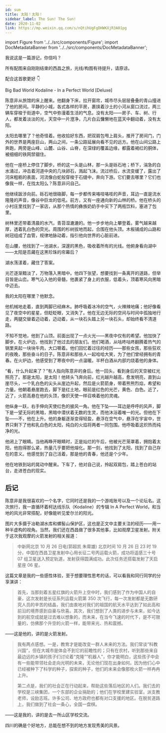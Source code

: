 ```yaml
---
id: sun
title: 太阳！太阳！
sidebar_label: The Sun! The Sun!
date: 2020-11-02
link: https://mp.weixin.qq.com/s/nQtihUgFgDHWKXjR3A01pg
---
```


import Figure from '../../src/components/Figure';
import DocMetadataBanner from '../../src/components/DocMetadataBanner';

<DocMetadataBanner frontMatter={frontMatter} />

我说这是一篇游记，你信吗？

所有配图来自刚刚结束的西昌之旅，光线/构图有待提升，请原谅。

配合这首歌更好 👇

Big Bad World
Kodaline - In a Perfect World \[Deluxe\]

陈意非从旅馆的床上醒来。他翻身下床，拉开窗帘，城市尽头层层叠叠的青山撞进了他的房间。平静的小城，各式各样的平房，裹挟着沙土的小河从窗口流过，两三辆车穿梭于街道中，空气中弥漫着生活的气息。没有太阳——房子、车、树、行人，都发着淡淡的光，天空中一片澄净，几片白云慵懒地在蓝天中翻动着，没有太阳。

太阳去哪里了？他奇怪着。他收拾好东西，把双肩包甩上肩头，推开了房间门，门外的世界是两座巨山，两山之间，一条公路延展向看不见的远方。他在山间公路上奔跑，两旁是山峰、山麓、山谷、山脊，在深绿的覆盖边缘，都露着褐红的胴体，被细细的铁网禁锢住。

<Figure src="/img/./docs/Stories/sun/JGibibkelET693VWk8BG4ckZiacJLE60dAbMJcNxKnYyRdOiaJ5g44UTw4Mh5SBzIgzmaG6EooyQnOwdc8Ipv12Ijg.jpeg"></Figure>

他在一座桥上停住了脚步。桥的这一头是山林，那一头是砾石地；桥下，湍急的白水涌过，冲击着河道中央的几块卵石，溅起飞沫。流过桥后，水流变缓了，露出了河床粗粝的表面，河流像白蛇般穿梭于石缝中，奔向下游。它们要去哪里？它们也像我一样，在找太阳么？陈意非问自己。

<Figure src="/img/./docs/Stories/sun/JGibibkelET693VWk8BG4ckZiacJLE60dAbpbn5kpCA5f4ULkR361rUdrH3D31I0icVfjc55QRokmOdU89uicic9wqHw.jpeg"></Figure>

他继续跋涉向前。砾石地很硌脚，每一步都传来咯吱咯吱的声音，耳边一直是流水隆隆的声音，像谷中巨龙的低吼。前方，又有一座通向新的山林的桥。他在桥头的小村庄里找到了一家店，从那个热情的彝族奶奶手中买下了两瓶饮料，塞进了包里。

树林里还带着清晨的水汽，青苔湿漉漉的。他一步步地向上攀登着。雾气越来越厚，透着乳白色的荧光。周围的杉树拔地而起，合围在他头顶。木板铺成的山路和树冠组成了血管，规律地脉动着，指引他向世界的心脏前进。

在山腰，他找到了一池湖水，深邃的黑色，吸收着所有的光线。他俯身看向湖中——太阳是否藏在这黑珍珠的帘幕后？

湖水荡漾着，藏住了答案。

<Figure src="/img/./docs/Stories/sun/JGibibkelET693VWk8BG4ckZiacJLE60dAbVpGdmCu1QdfdDrYLYQiaIGBx9ibLaEVlZjNTJn2TlGqVPIGIibI19ibHAQ.jpeg"></Figure>

光芒逐渐黯淡了，万物落入黑暗中。他四下张望，想要找到一条离开的道路，但举目皆是山峦。寒气沁入他的骨髓，他裹紧了身上的衣服，低着头，顶着寒风向黑暗中迈去。

我的太阳在哪里？他默念。

他机械地走着，直到两脚已经麻木。肺呼吸着冰冷的空气，火辣辣地痛；他好像看见了夜空中的星星，但眨眨眼，又消失了。他在无边无际的空间与时间中孤独地行走，两腿交替着迈动着，迈动着，从一块石头踏上另一块石头，却始终看不清道路。

不知不觉地，他到了山顶。前面出现了一点火光——黑夜中仅有的希望。他加快了脚步。在火炉边，他找到了他过去的朋友们。他们喝酒，从咕咚咕咚翻腾着热气的锅里夹起一块块牛肉，大口嚼着。他们回忆着过往的经历——那些女孩，那些狂欢的夜晚，那些奋斗的日子。陈意非和那些人一起哈哈大笑，为了他们曾经拥有的青春。在火炉边，他感受到了寒夜中的一点温暖。半杯白酒从内部灼烧着他的身体。

“看，什么升起来了？”有人指向陈意非的身后。他一回头，看到身后的天空被红光照亮了。那是太阳，是太阳！他转头飞奔向前，红光越升越高，愈发明亮，直到山崖尽头，一个乳白色的尖头从崖边升起，然后是火箭箭身，带着熊熊烈焰，希望和力量。他朝着悬崖跑去，脚下是红土地，眼前是红色的光芒，黄色、白色。近了，近了，火箭高悬在他的头顶，像炽天使一样召唤着他的灵魂。

<Figure src="/img/./docs/Stories/sun/JGibibkelET693VWk8BG4ckZiacJLE60dAbjyodpty4XcYHUDQ5dx9mcuicREVPNxOqhxgqnyicL43ulXhGobHqwM6Q.jpeg"></Figure>

他纵身一跃，右手伸向天使红色的披风一角。他在下坠——耳边是呼呼的风声，脚下是一望无际的黑暗，黑暗中潜伏着无数的生灵，而他沐浴着唯一的光。但他在下坠——不，他在上升。他的身躯逐渐变得轻盈，悬浮在空气中，悬浮在宇宙中，世界只剩下了他和乳白色的太阳，纯白的火焰将两者一同包围。他呼吸着这炽热而纯净的光。

他闭上了眼睛。当他再睁开眼睛时，正是灿烂的午后，他被光芒笼罩着，拥抱着太阳，他抱得那么紧，热量几乎要把他熔化。那一刻，他找到了太阳，找到了自己存在的意义。他感觉到了自己活着，那是他的青春，他还是个少年。

他在地铁到站的晃动中醒来。下车了，他对自己说，拎起双肩包，踏上苍白的站台，走进苍白的现实。

## 后记

陈意非是我很喜欢的一个名字，它同时还是我的一个游戏账号以及一个论坛名。这次旅行，我一直循环着柯达线乐队（Kodaline）的专辑 In A Perfect World，和当地的风光非常搭配，好像能听见爱尔兰的阳光。

图片大多摄于冶勒湖水库和螺髻山保护区，这也是正文中主要关注的经历——用一种半虚构的视角。当然，我们还在西昌做了很多其他事，比如观摩卫星发射。附关于这次我观摩的火箭发射的相关报道：

> 中新网北京 10 月 26 日电(郭超凯 朱霄雄) 北京时间 10 月 26 日 23 时 19 分，中国在西昌卫星发射中心用长征二号丙运载火箭，成功将遥感三十号 07 组卫星送入预定轨道，发射获得圆满成功。此次任务还搭载发射了天启星座 06 星。

这篇文章是我的一些感性体验，至于想要理性思考的话，可以看我和同行同学的分享演讲：

> 首先，当那刻着五星红旗的火箭升上空中时，我们感到了作为中国人的自豪，这次发射是长征系列运载火箭第 350 次飞行，每一次发射都是无数研究人员的辛苦的结晶，我们由衷地对我们的祖国的航天水平达到了如此高和前沿的境界感到自豪与欣喜。其次，我们想到了人类的进步与未来，如今达到的航空成就是过去难以想象的，而未来，在当今飞速的时代下，是不可限量的，仿佛那个升空的火箭一样，能带来光、热和震撼。

——这是他的，讲的是火箭发射。

> 我有两点感想。一是，教育才是能改变一群人未来的方法。我们常谈“科教兴国”，但在大城市是体会不到它的前瞻性的；只有在农村，听到那些来自最边远的乡镇的孩子们讨论着“克隆”“机器人”，你才能明白，这些孩子中会有一些能带领社会走向光明的未来，无论他们现在出身如何。因为他们心中已经被种下了科学的种子，探索的种子，他们的未来会像那枚火箭一样冉冉上升。
>
> 第二点是，我们的社会正在行动起来，帮助这些落后地区的人们。我们去的学校是三峡集团，一个东部的企业捐助的；他们在学校里建实验室，派支教老师，设励志班。许多公司、地方政府也都有对口支援的地区。在脱贫道路上，我们做到了社会一条心，全国一盘棋。

——这是我的，讲的是去一所山区学校交流。

四川的确是个好地方，总能在想不到的地方发现秀美的风景。
